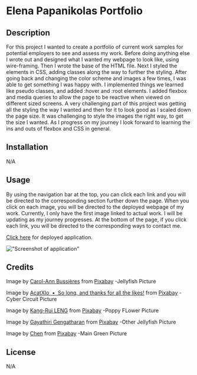 # Elena Papanikolas Portfolio


## Description

For this project I wanted to create a portfolio of current work samples for potential employers to see and assess my work. Before doing anything else I wrote out and designed what I wanted my webpage to look like, using wire-framing. Then I wrote the base of the HTML file. Next I styled the elements in CSS, adding  classes along the way to further the styling. After going back and changing the color scheme and images a few times, I was able to get something I was happy with. I implemented things we learned like pseudo classes, and added :hover and :root elements. I added flexbox and media queries to allow the page to be reactive when viewed on different sized screens. A very challenging part of this project was getting all the styling the way I wanted and then for it to look good as I scaled down the page size. It was challenging to style the images the right way, to get the size I wanted. As I progress on my journey I look forward to learning the ins and outs of flexbox and CSS in general. 


## Installation
N/A


## Usage

By using the navigation bar at the top, you can click each link and you will be directed to the corresponding section further down the page. When you click on each image, you will be directed to the deployed webpage of my work. Currently, I only have the first image linked to actual work. I will be updating as my journey progresses. At the bottom of the page, if you click each link, you will be directed to the corresponding ways to contact me.

[Click here](https://elenapapanikolas.github.io/Elena-Papanikolas-Portfolio/) for deployed application.

!["Screenshot of application"](./assets/images/screenshot.png)

## Credits
Image by <a href="https://pixabay.com/users/carolannbussieres-15285551/?utm_source=link-attribution&utm_medium=referral&utm_campaign=image&utm_content=4914197">Carol-Ann Bussières</a> from <a href="https://pixabay.com//?utm_source=link-attribution&utm_medium=referral&utm_campaign=image&utm_content=4914197">Pixabay</a> 
-Jellyfish Picture

Image by <a href="https://pixabay.com/users/acatxio-20233758/?utm_source=link-attribution&utm_medium=referral&utm_campaign=image&utm_content=7955446">AcatXIo  •  So long, and thanks for all the likes!</a> from <a href="https://pixabay.com//?utm_source=link-attribution&utm_medium=referral&utm_campaign=image&utm_content=7955446">Pixabay</a>
-Cyber Circuit Picture

Image by <a href="https://pixabay.com/users/swidaalba-8022817/?utm_source=link-attribution&utm_medium=referral&utm_campaign=image&utm_content=7182055">Kang-Rui LENG</a> from <a href="https://pixabay.com//?utm_source=link-attribution&utm_medium=referral&utm_campaign=image&utm_content=7182055">Pixabay</a>
-Poppy FLower Picture

Image by <a href="https://pixabay.com/users/genga_clicks-14609647/?utm_source=link-attribution&utm_medium=referral&utm_campaign=image&utm_content=5275858">Gayathiri Gengatharan</a> from <a href="https://pixabay.com//?utm_source=link-attribution&utm_medium=referral&utm_campaign=image&utm_content=5275858">Pixabay</a>
-Other Jellyfish Picture

Image by <a href="https://pixabay.com/users/chenspec-7784448/?utm_source=link-attribution&utm_medium=referral&utm_campaign=image&utm_content=6871896">Chen</a> from <a href="https://pixabay.com//?utm_source=link-attribution&utm_medium=referral&utm_campaign=image&utm_content=6871896">Pixabay</a>
-Main Green Picture


## License
N/A